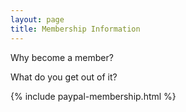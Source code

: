 ```yaml
---
layout: page
title: Membership Information
---
```


Why become a member?

What do you get out of it?

{% include paypal-membership.html %}
